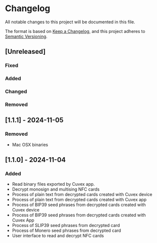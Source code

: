 # Changelog

All notable changes to this project will be documented in this file.

The format is based on [Keep a Changelog](https://keepachangelog.com/en/1.1.0/),
and this project adheres to [Semantic Versioning](https://semver.org/spec/v2.0.0.html).

## [Unreleased]

### Fixed

### Added

### Changed

### Removed

## [1.1.1] - 2024-11-05

### Removed

- Mac OSX binaries

## [1.1.0] - 2024-11-04

### Added

- Read binary files exported by Cuvex app.
- Decrypt monosign and multising NFC cards
- Process of plain text from decrypted cards created with Cuvex device
- Process of plain text from decrypted cards created with Cuvex app
- Process of BIP39 seed phrases from decrypted cards created with Cuvex device
- Process of BIP39 seed phrases from decrypted cards created with Cuvex App
- Process of SLIP39 seed phrases from decrypted card
- Process of Monero seed phrases from decrypted card
- User interface to read and decrypt NFC cards






